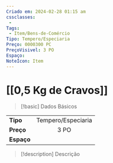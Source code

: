 ```yaml
---
Criado em: 2024-02-28 01:15 am
cssclasses:
 - 
Tags:
 - Item/Bens-de-Comércio
Tipo: Tempero/Especiaria
Preço: 0000300 PC
PreçoVisivel: 3 PO
Espaço: 
NoteIcon: Item
---
```

# [[0,5 Kg de Cravos]]

> [!basic] Dados Básicos
> 
|            |     |
| ---------- |:---:|
| **Tipo**   |  Tempero/Especiaria   |
| **Preço**  |  3 PO   |
| **Espaço** |     |
>
 
> [!description] Descrição
> 
>
